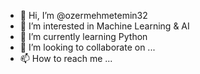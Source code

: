 - 👋 Hi, I’m @ozermehmetemin32
- 👀 I’m interested in Machine Learning & AI
- 🌱 I’m currently learning Python
- 💞️ I’m looking to collaborate on ...
- 📫 How to reach me ...

<!---
ozermehmetemin32/ozermehmetemin32 is a ✨ special ✨ repository because its `README.md` (this file) appears on your GitHub profile.
You can click the Preview link to take a look at your changes.
--->
